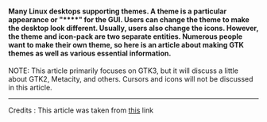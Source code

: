 #### Many Linux desktops supporting themes. A theme is a particular appearance or "****" for the GUI. Users can change the theme to make the desktop look different. Usually, users also change the icons. However, the theme and icon-pack are two separate entities. Numerous people want to make their own theme, so here is an article about making GTK themes as well as various essential information.

NOTE: This article primarily focuses on GTK3, but it will discuss a little about GTK2, Metacity, and others. Cursors and icons will not be discussed in this article.


----------

Credits : This article was taken from [this](http://www.linux.org/threads/installing-obtaining-and-making-gtk-themes.8463/) link
